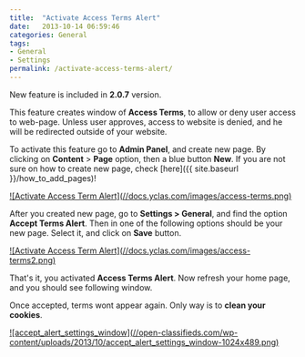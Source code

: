 ```yaml
---
title:  "Activate Access Terms Alert"
date:   2013-10-14 06:59:46
categories: General
tags: 
- General
- Settings
permalink: /activate-access-terms-alert/
---
```

New feature is included in **2.0.7** version.

This feature creates window of **Access Terms**, to allow or deny user access to web-page. Unless user approves, access to website is denied, and he will be redirected outside of your website.

To activate this feature go to **Admin Panel**, and create new page. By clicking on **Content** > **Page** option, then a blue button **New**. If you are not sure on how to create new page, check [here]({{ site.baseurl }}/how_to_add_pages)!

<a href="//docs.yclas.com/images/access-terms.png" class="thumbnail gallery-item" data-gallery>
![Activate Access Term Alert](//docs.yclas.com/images/access-terms.png)
</a>

After you created new page, go to **Settings > General**, and find the option **Accept Terms Alert**. Then in one of the following options should be your new page. Select it, and click on **Save** button.

<a href="//docs.yclas.com/images/access-terms2.png" class="thumbnail gallery-item" data-gallery>
![Activate Access Term Alert](//docs.yclas.com/images/access-terms2.png)
</a>

That's it, you activated **Access Terms Alert**. Now refresh your home page, and you should see following window.

Once accepted, terms wont appear again. Only way is to **clean your cookies**.

<a href="//open-classifieds.com/wp-content/uploads/2013/10/accept_alert_settings_window-1024x489.png" class="thumbnail gallery-item" data-gallery>
![accept_alert_settings_window](//open-classifieds.com/wp-content/uploads/2013/10/accept_alert_settings_window-1024x489.png)
</a>

